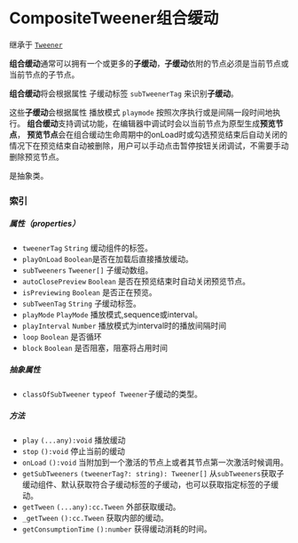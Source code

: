 # CompositeTweener组合缓动

继承于  [`Tweener`](Tweener缓动组件.md)

**组合缓动**通常可以拥有一个或更多的**子缓动**，**子缓动**依附的节点必须是当前节点或当前节点的子节点。

**组合缓动**将会根据属性 子缓动标签 `subTweenerTag` 来识别**子缓动**。

这些**子缓动**会根据属性 播放模式  `playmode` 按照次序执行或是间隔一段时间地执行。
**组合缓动**支持调试功能，在编辑器中调试时会以当前节点为原型生成**预览节点**，
**预览节点**会在组合缓动生命周期中的onLoad时或勾选预览结束后自动关闭的情况下在预览结束自动被删除，用户可以手动点击暂停按钮关闭调试，不需要手动删除预览节点。

是抽象类。

### 索引

##### 属性（properties）

- `tweenerTag` `String` 缓动组件的标签。
- `playOnLoad` `Boolean`是否在加载后直接播放缓动。
- `subTweeners` `Tweener[]` 子缓动数组。
- `autoClosePreview` `Boolean` 是否在预览结束时自动关闭预览节点。
- `isPreviewing` `Boolean` 是否正在预览。
- `subTweenTag` `String` 子缓动标签。
- `playMode` `PlayMode` 播放模式,sequence或interval。
- `playInterval` `Number`  播放模式为interval时的播放间隔时间
- `loop` `Boolean` 是否循环
- `block` `Boolean` 是否阻塞，阻塞将占用时间

##### 抽象属性

- `classOfSubTweener` `typeof Tweener`子缓动的类型。


##### 方法

- `play` `(...any):void` 播放缓动
- `stop` `():void` 停止当前的缓动
- `onLoad` `():void` 当附加到一个激活的节点上或者其节点第一次激活时候调用。
- `getSubTweeners` `(tweenerTag?: string): Tweener[]` 从`subTweeners`获取子缓动组件、默认获取符合子缓动标签的子缓动，也可以获取指定标签的子缓动。
- `getTween` `(...any):cc.Tween` 外部获取缓动。
- `_getTween` `():cc.Tween` 获取内部的缓动。
- `getConsumptionTime` `():number` 获得缓动消耗的时间。

